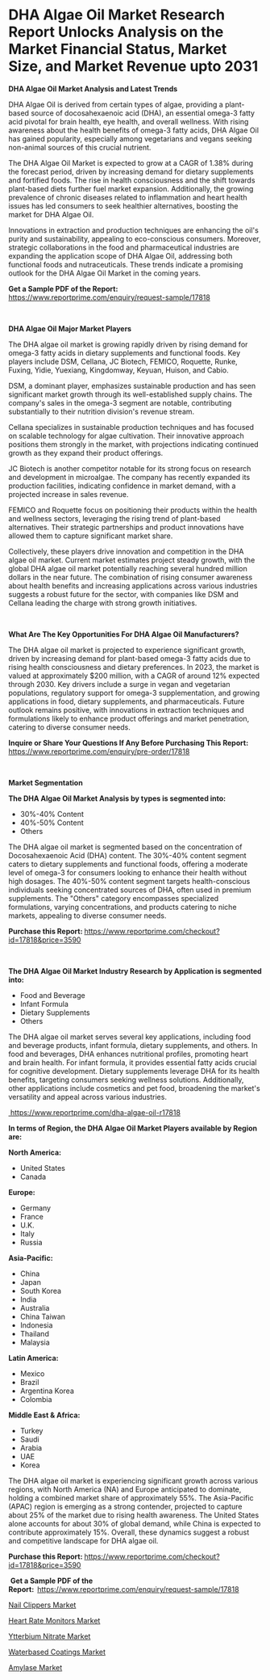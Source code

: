 <p><h1>DHA Algae Oil Market Research Report Unlocks Analysis on the Market Financial Status, Market Size, and Market Revenue upto 2031</h1></p><p><strong>DHA Algae Oil Market Analysis and Latest Trends</strong></p>
<p><p>DHA Algae Oil is derived from certain types of algae, providing a plant-based source of docosahexaenoic acid (DHA), an essential omega-3 fatty acid pivotal for brain health, eye health, and overall wellness. With rising awareness about the health benefits of omega-3 fatty acids, DHA Algae Oil has gained popularity, especially among vegetarians and vegans seeking non-animal sources of this crucial nutrient.</p><p>The DHA Algae Oil Market is expected to grow at a CAGR of 1.38% during the forecast period, driven by increasing demand for dietary supplements and fortified foods. The rise in health consciousness and the shift towards plant-based diets further fuel market expansion. Additionally, the growing prevalence of chronic diseases related to inflammation and heart health issues has led consumers to seek healthier alternatives, boosting the market for DHA Algae Oil.</p><p>Innovations in extraction and production techniques are enhancing the oil's purity and sustainability, appealing to eco-conscious consumers. Moreover, strategic collaborations in the food and pharmaceutical industries are expanding the application scope of DHA Algae Oil, addressing both functional foods and nutraceuticals. These trends indicate a promising outlook for the DHA Algae Oil Market in the coming years.</p></p>
<p><strong>Get a Sample PDF of the Report:&nbsp;</strong> <a href="https://www.reportprime.com/enquiry/request-sample/17818?utm_campaign=4&utm_medium=2&utm_source=Github&utm_content=ia&utm_term=20112024&utm_id=dha-algae-oil">https://www.reportprime.com/enquiry/request-sample/17818</a></p>
<p>&nbsp;</p>
<p><strong>DHA Algae Oil Major Market Players</strong></p>
<p><p>The DHA algae oil market is growing rapidly driven by rising demand for omega-3 fatty acids in dietary supplements and functional foods. Key players include DSM, Cellana, JC Biotech, FEMICO, Roquette, Runke, Fuxing, Yidie, Yuexiang, Kingdomway, Keyuan, Huison, and Cabio. </p><p>DSM, a dominant player, emphasizes sustainable production and has seen significant market growth through its well-established supply chains. The company's sales in the omega-3 segment are notable, contributing substantially to their nutrition division's revenue stream. </p><p>Cellana specializes in sustainable production techniques and has focused on scalable technology for algae cultivation. Their innovative approach positions them strongly in the market, with projections indicating continued growth as they expand their product offerings.</p><p>JC Biotech is another competitor notable for its strong focus on research and development in microalgae. The company has recently expanded its production facilities, indicating confidence in market demand, with a projected increase in sales revenue.</p><p>FEMICO and Roquette focus on positioning their products within the health and wellness sectors, leveraging the rising trend of plant-based alternatives. Their strategic partnerships and product innovations have allowed them to capture significant market share.</p><p>Collectively, these players drive innovation and competition in the DHA algae oil market. Current market estimates project steady growth, with the global DHA algae oil market potentially reaching several hundred million dollars in the near future. The combination of rising consumer awareness about health benefits and increasing applications across various industries suggests a robust future for the sector, with companies like DSM and Cellana leading the charge with strong growth initiatives.</p></p>
<p>&nbsp;</p>
<p><strong>What Are The Key Opportunities For DHA Algae Oil Manufacturers?</strong></p>
<p><p>The DHA algae oil market is projected to experience significant growth, driven by increasing demand for plant-based omega-3 fatty acids due to rising health consciousness and dietary preferences. In 2023, the market is valued at approximately $200 million, with a CAGR of around 12% expected through 2030. Key drivers include a surge in vegan and vegetarian populations, regulatory support for omega-3 supplementation, and growing applications in food, dietary supplements, and pharmaceuticals. Future outlook remains positive, with innovations in extraction techniques and formulations likely to enhance product offerings and market penetration, catering to diverse consumer needs.</p></p>
<p><strong>Inquire or Share Your Questions If Any Before Purchasing This Report:</strong> <a href="https://www.reportprime.com/enquiry/pre-order/17818?utm_campaign=4&utm_medium=2&utm_source=Github&utm_content=ia&utm_term=20112024&utm_id=dha-algae-oil">https://www.reportprime.com/enquiry/pre-order/17818</a></p>
<p>&nbsp;</p>
<p><strong>Market Segmentation</strong></p>
<p><strong>The DHA Algae Oil Market Analysis by types is segmented into:</strong></p>
<p><ul><li>30%-40% Content</li><li>40%-50% Content</li><li>Others</li></ul></p>
<p><p>The DHA algae oil market is segmented based on the concentration of Docosahexaenoic Acid (DHA) content. The 30%-40% content segment caters to dietary supplements and functional foods, offering a moderate level of omega-3 for consumers looking to enhance their health without high dosages. The 40%-50% content segment targets health-conscious individuals seeking concentrated sources of DHA, often used in premium supplements. The "Others" category encompasses specialized formulations, varying concentrations, and products catering to niche markets, appealing to diverse consumer needs.</p></p>
<p><strong>Purchase this Report:&nbsp;</strong><a href="https://www.reportprime.com/checkout?id=17818&price=3590&utm_campaign=4&utm_medium=2&utm_source=Github&utm_content=ia&utm_term=20112024&utm_id=dha-algae-oil">https://www.reportprime.com/checkout?id=17818&price=3590</a></p>
<p>&nbsp;</p>
<p><strong>The DHA Algae Oil Market Industry Research by Application is segmented into:</strong></p>
<p><ul><li>Food and Beverage</li><li>Infant Formula</li><li>Dietary Supplements</li><li>Others</li></ul></p>
<p><p>The DHA algae oil market serves several key applications, including food and beverage products, infant formula, dietary supplements, and others. In food and beverages, DHA enhances nutritional profiles, promoting heart and brain health. For infant formula, it provides essential fatty acids crucial for cognitive development. Dietary supplements leverage DHA for its health benefits, targeting consumers seeking wellness solutions. Additionally, other applications include cosmetics and pet food, broadening the market's versatility and appeal across various industries.</p></p>
<p><a href="https://www.reportprime.com/dha-algae-oil-r17818?utm_campaign=4&utm_medium=2&utm_source=Github&utm_content=ia&utm_term=20112024&utm_id=dha-algae-oil">&nbsp;https://www.reportprime.com/dha-algae-oil-r17818</a></p>
<p><strong>In terms of Region, the DHA Algae Oil Market Players available by Region are:</strong></p>
<p>
    <p> <strong> North America: </strong>
        <ul>
            <li>United States</li>
            <li>Canada</li>
        </ul>
        </p> 
    <p> <strong> Europe: </strong>
        <ul>
            <li>Germany</li>
            <li>France</li>
            <li>U.K.</li>
            <li>Italy</li>
            <li>Russia</li>
        </ul>
        </p> 
    <p> <strong> Asia-Pacific: </strong>
        <ul>
            <li>China</li>
            <li>Japan</li>
            <li>South Korea</li>
            <li>India</li>
            <li>Australia</li>
            <li>China Taiwan</li>
            <li>Indonesia</li>
            <li>Thailand</li>
            <li>Malaysia</li>
        </ul>
        </p> 
    <p> <strong> Latin America: </strong>
        <ul>
            <li>Mexico</li>
            <li>Brazil</li>
            <li>Argentina Korea</li>
            <li>Colombia</li>
        </ul>
        </p> 
    <p> <strong> Middle East & Africa: </strong>
        <ul>
            <li>Turkey</li>
            <li>Saudi</li>
            <li>Arabia</li>
            <li>UAE</li>
            <li>Korea</li>
        </ul>
    </p>
    </p>
<p><p>The DHA algae oil market is experiencing significant growth across various regions, with North America (NA) and Europe anticipated to dominate, holding a combined market share of approximately 55%. The Asia-Pacific (APAC) region is emerging as a strong contender, projected to capture about 25% of the market due to rising health awareness. The United States alone accounts for about 30% of global demand, while China is expected to contribute approximately 15%. Overall, these dynamics suggest a robust and competitive landscape for DHA algae oil.</p></p>
<p><strong>Purchase this Report: </strong><a href="https://www.reportprime.com/checkout?id=17818&price=3590&utm_campaign=4&utm_medium=2&utm_source=Github&utm_content=ia&utm_term=20112024&utm_id=dha-algae-oil">https://www.reportprime.com/checkout?id=17818&price=3590</a></p>
<p>&nbsp;<strong>Get a Sample PDF of the Report:&nbsp;&nbsp;</strong><a href="https://www.reportprime.com/enquiry/request-sample/17818?utm_campaign=4&utm_medium=2&utm_source=Github&utm_content=ia&utm_term=20112024&utm_id=dha-algae-oil">https://www.reportprime.com/enquiry/request-sample/17818</a></p>
<p><strong></strong></p>
<p><p><a href="https://github.com/NarcisoFerry/Market-Research-Report-List-1/blob/main/nail-clippers-market.md?utm_campaign=4&utm_medium=2&utm_source=Github&utm_content=ia&utm_term=20112024&utm_id=dha-algae-oil">Nail Clippers Market</a></p><p><a href="https://github.com/FosterFahey91/Market-Research-Report-List-1/blob/main/heart-rate-monitors-market.md?utm_campaign=4&utm_medium=2&utm_source=Github&utm_content=ia&utm_term=20112024&utm_id=dha-algae-oil">Heart Rate Monitors Market</a></p><p><a href="https://issuu.com/reportprime-2/docs/ytterbium-nitrate-market-size-2030._d4891a1f6dae82?utm_campaign=4&utm_medium=2&utm_source=Github&utm_content=ia&utm_term=20112024&utm_id=dha-algae-oil">Ytterbium Nitrate Market</a></p><p><a href="https://www.linkedin.com/pulse/market-insights-global-waterbased-coatings-forecast-innovation-gb5be?utm_campaign=4&utm_medium=2&utm_source=Github&utm_content=ia&utm_term=20112024&utm_id=dha-algae-oil">Waterbased Coatings Market</a></p><p><a href="https://www.linkedin.com/pulse/amylase-market-ecosystem-competitive-landscape-strategic-outlook-9yrnc?utm_campaign=4&utm_medium=2&utm_source=Github&utm_content=ia&utm_term=20112024&utm_id=dha-algae-oil">Amylase Market</a></p></p>
